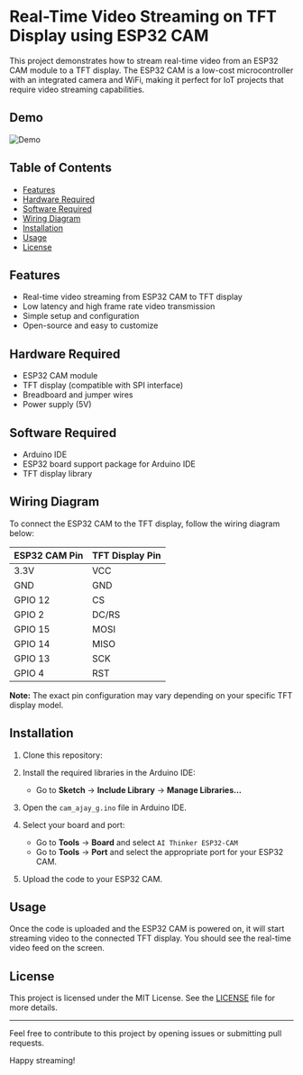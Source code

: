 # Real-Time Video Streaming on TFT Display using ESP32 CAM

This project demonstrates how to stream real-time video from an ESP32 CAM module to a TFT display. The ESP32 CAM is a low-cost microcontroller with an integrated camera and WiFi, making it perfect for IoT projects that require video streaming capabilities.


## Demo
![Demo]([demo_cam.gif](https://github.com/AjayGautam1199/Real-time-Video-streaming-on-TFT-DIsplay-using-ESP32-CAM/blob/main/demo_cam.gif))

## Table of Contents
- [Features](#features)
- [Hardware Required](#hardware-required)
- [Software Required](#software-required)
- [Wiring Diagram](#wiring-diagram)
- [Installation](#installation)
- [Usage](#usage)
- [License](#license)

## Features
- Real-time video streaming from ESP32 CAM to TFT display
- Low latency and high frame rate video transmission
- Simple setup and configuration
- Open-source and easy to customize

## Hardware Required
- ESP32 CAM module
- TFT display (compatible with SPI interface)
- Breadboard and jumper wires
- Power supply (5V)

## Software Required
- Arduino IDE
- ESP32 board support package for Arduino IDE
- TFT display library 


## Wiring Diagram
To connect the ESP32 CAM to the TFT display, follow the wiring diagram below:

| ESP32 CAM Pin | TFT Display Pin |
| ------------- | ---------------- |
| 3.3V          | VCC              |
| GND           | GND              |
| GPIO 12       | CS               |
| GPIO  2       | DC/RS            |
| GPIO 15       | MOSI             |
| GPIO 14       | MISO             |
| GPIO 13       | SCK              |
| GPIO 4        | RST              |

**Note:** The exact pin configuration may vary depending on your specific TFT display model.

## Installation
1. Clone this repository:


2. Install the required libraries in the Arduino IDE:
    - Go to **Sketch** -> **Include Library** -> **Manage Libraries...**


3. Open the `cam_ajay_g.ino` file in Arduino IDE.

4. Select your board and port:
    - Go to **Tools** -> **Board** and select `AI Thinker ESP32-CAM`
    - Go to **Tools** -> **Port** and select the appropriate port for your ESP32 CAM.

5. Upload the code to your ESP32 CAM.

## Usage
Once the code is uploaded and the ESP32 CAM is powered on, it will start streaming video to the connected TFT display. You should see the real-time video feed on the screen.

## License
This project is licensed under the MIT License. See the [LICENSE](LICENSE) file for more details.

---

Feel free to contribute to this project by opening issues or submitting pull requests.

Happy streaming!
